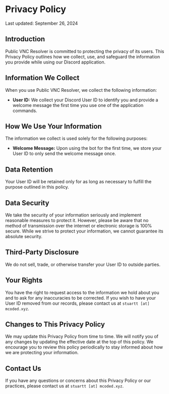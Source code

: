 # Privacy Policy

Last updated: September 26, 2024

## Introduction

Public VNC Resolver is committed to protecting the privacy of its users. This Privacy Policy outlines how we collect, use, and safeguard the information you provide while using our Discord application.

## Information We Collect

When you use Public VNC Resolver, we collect the following information:

- **User ID:** We collect your Discord User ID to identify you and provide a welcome message the first time you use one of the application commands.

## How We Use Your Information

The information we collect is used solely for the following purposes:

- **Welcome Message:** Upon using the bot for the first time, we store your User ID to only send the welcome message once.

## Data Retention

Your User ID will be retained only for as long as necessary to fulfill the purpose outlined in this policy. 

## Data Security

We take the security of your information seriously and implement reasonable measures to protect it. However, please be aware that no method of transmission over the internet or electronic storage is 100% secure. While we strive to protect your information, we cannot guarantee its absolute security.

## Third-Party Disclosure

We do not sell, trade, or otherwise transfer your User ID to outside parties.

## Your Rights

You have the right to request access to the information we hold about you and to ask for any inaccuracies to be corrected. If you wish to have your User ID removed from our records, please contact us at `stuartt [at] mcoded.xyz`.

## Changes to This Privacy Policy

We may update this Privacy Policy from time to time. We will notify you of any changes by updating the effective date at the top of this policy. We encourage you to review this policy periodically to stay informed about how we are protecting your information.

## Contact Us

If you have any questions or concerns about this Privacy Policy or our practices, please contact us at `stuartt [at] mcoded.xyz`.